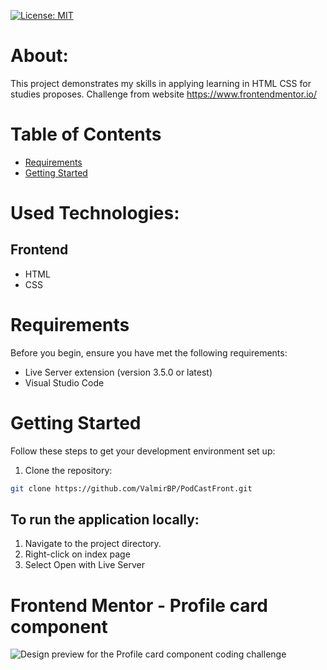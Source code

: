 [![License: MIT](https://img.shields.io/badge/License-MIT-yellow.svg)](https://github.com/ValmirBP/PodCastFront/blob/master/LICENSE)

# About:
This project demonstrates my skills in applying learning in HTML CSS for studies proposes.
Challenge from website https://www.frontendmentor.io/

# Table of Contents

- [Requirements](#requirements)
- [Getting Started](#getting-started)

# Used Technologies:
 
 ## Frontend
- HTML
- CSS

# Requirements

Before you begin, ensure you have met the following requirements:

- Live Server extension (version 3.5.0 or latest)
- Visual Studio Code 

# Getting Started

Follow these steps to get your development environment set up:

1. Clone the repository:

```bash
git clone https://github.com/ValmirBP/PodCastFront.git
```

## To run the application locally:

1. Navigate to the project directory.
2. Right-click on index page
3. Select Open with Live Server 


# Frontend Mentor - Profile card component

![Design preview for the Profile card component coding challenge](./design/desktop-preview.jpg)


